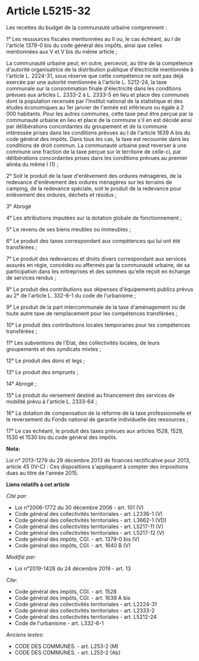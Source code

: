 # Article L5215-32

Les recettes du budget de la communauté urbaine comprennent :

1° Les ressources fiscales mentionnées au II ou, le cas échéant, au I de l'article 1379-0 bis du code général des impôts,
ainsi que celles mentionnées aux V et V bis du même article ;

La communauté urbaine peut, en outre, percevoir, au titre de la compétence d'autorité organisatrice de la distribution
publique d'électricité mentionnée à l'article L. 2224-31, sous réserve que cette compétence ne soit pas déjà exercée par une
autorité mentionnée à l'article L. 5212-24, la taxe communale sur la consommation finale d'électricité dans les conditions
prévues aux articles L. 2333-2 à L. 2333-5 en lieu et place des communes dont la population recensée par l'Institut national
de la statistique et des études économiques au 1er janvier de l'année est inférieure ou égale à 2 000 habitants. Pour les
autres communes, cette taxe peut être perçue par la communauté urbaine en lieu et place de la commune s'il en est décidé
ainsi par délibérations concordantes du groupement et de la commune intéressée prises dans les conditions prévues au I de
l'article 1639 A bis du code général des impôts. Dans tous les cas, la taxe est recouvrée dans les conditions de droit
commun. La communauté urbaine peut reverser à une commune une fraction de la taxe perçue sur le territoire de celle-ci, par
délibérations concordantes prises dans les conditions prévues au premier alinéa du même I (1) ;

2° Soit le produit de la taxe d'enlèvement des ordures ménagères, de la redevance d'enlèvement des ordures ménagères sur les
terrains de camping, de la redevance spéciale, soit le produit de la redevance pour enlèvement des ordures, déchets et
résidus ;

3° Abrogé

4° Les attributions imputées sur la dotation globale de fonctionnement ;

5° Le revenu de ses biens meubles ou immeubles ;

6° Le produit des taxes correspondant aux compétences qui lui ont été transférées ;

7° Le produit des redevances et droits divers correspondant aux services assurés en régie, concédés ou affermés par la
communauté urbaine, de sa participation dans les entreprises et des sommes qu'elle reçoit en échange de services rendus ;

8° Le produit des contributions aux dépenses d'équipements publics prévus au 2° de l'article L. 332-6-1 du code de
l'urbanisme ;

9° Le produit de la part intercommunale de la taxe d'aménagement ou de toute autre taxe de remplacement pour les compétences
transférées ;

10° Le produit des contributions locales temporaires pour les compétences transférées ;

11° Les subventions de l'Etat, des collectivités locales, de leurs groupements et des syndicats mixtes ;

12° Le produit des dons et legs ;

13° Le produit des emprunts ;

14° Abrogé ;

15° Le produit du versement destiné au financement des services de mobilité prévu à l'article L. 2333-64 ;

16° La dotation de compensation de la réforme de la taxe professionnelle et le reversement du Fonds national de garantie
individuelle des ressources ;

17° Le cas échéant, le produit des taxes prévues aux articles 1528, 1529, 1530 et 1530 bis du code général des impôts.

**Nota:**

Loi n° 2013-1279 du 29 décembre 2013 de finances rectificative pour 2013, article 45 (IV-C) : Ces dispositions s'appliquent à
compter des impositions dues au titre de l'année 2015.

**Liens relatifs à cet article**

_Cité par_:

  - Loi n°2006-1772 du 30 décembre 2006 - art. 101 (V)
  - Code général des collectivités territoriales - art. L2336-1 (V)
  - Code général des collectivités territoriales - art. L3662-1 (VD)
  - Code général des collectivités territoriales - art. L5217-11 (V)
  - Code général des collectivités territoriales - art. L5217-12 (V)
  - Code général des impôts, CGI. - art. 1379-0 bis (V)
  - Code général des impôts, CGI. - art. 1640 B (V)

_Modifié par_:

  - Loi n°2019-1428 du 24 décembre 2019 - art. 13

_Cite_:

  - Code général des impôts, CGI. - art. 1528
  - Code général des impôts, CGI. - art. 1639 A bis
  - Code général des collectivités territoriales - art. L2224-31
  - Code général des collectivités territoriales - art. L2333-2
  - Code général des collectivités territoriales - art. L5212-24
  - Code de l'urbanisme - art. L332-6-1

_Anciens textes_:

  - CODE DES COMMUNES. - art. L253-2 (M)
  - CODE DES COMMUNES. - art. L253-2 (Ab)
